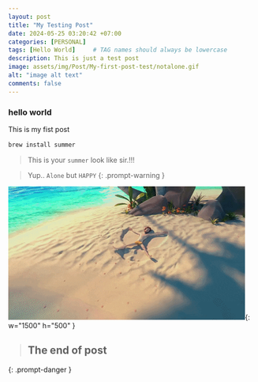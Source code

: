 ```yaml
---
layout: post
title: "My Testing Post"
date: 2024-05-25 03:20:42 +07:00
categories: [PERSONAL]
tags: [Hello World]     # TAG names should always be lowercase
description: This is just a test post
image: assets/img/Post/My-first-post-test/notalone.gif
alt: "image alt text"
comments: false
---
```


### hello world


This is my fist post


```bash
brew install summer
```
> This is your `summer` look like sir.!!!

> Yup.. `Alone` but `HAPPY`
{: .prompt-warning }

![summer](/assets/img/Post/My-first-post-test/summer.gif){: w="1500" h="500" }

> ## The end of post
{: .prompt-danger }